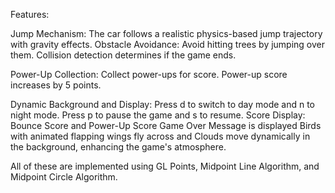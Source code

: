 
Features: 

Jump Mechanism: The car follows a realistic physics-based jump trajectory with gravity effects.
                Obstacle Avoidance: Avoid hitting trees by jumping over them.
                Collision detection determines if the game ends.


Power-Up Collection: Collect power-ups for score. Power-up score increases by 5 points. 


Dynamic Background and Display: Press d to switch to day mode and n to night mode.
                                Press p to pause the game and s to resume.
                                Score Display: Bounce Score and Power-Up Score
                                Game Over Message is displayed 
                                Birds with animated flapping wings fly across and Clouds move dynamically in the background, 
                                enhancing the game's atmosphere.

All of these are implemented using GL Points, Midpoint Line Algorithm, and Midpoint Circle Algorithm. 
                    






